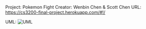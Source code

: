 Project: Pokemon Fight
Creator: Wenbin Chen & Scott Chen
URL: https://cs3200-final-project.herokuapp.com/#!/



UML: ![UML](https://github.com/ethancwb/cs3200_Final_Project/blob/master/UML.png?raw=true)
